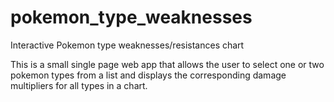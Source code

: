 # pokemon_type_weaknesses
Interactive Pokemon type weaknesses/resistances chart

This is a small single page web app that allows the user to select one or two pokemon types from a list and displays
the corresponding damage multipliers for all types in a chart.
